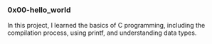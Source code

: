 ### 0x00-hello_world
In this project, I learned the basics of C programming, including the compilation process, using printf, and understanding data types.

